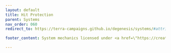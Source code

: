 ```yaml
---
layout: default
title: Hit Protection
parent: Systems
nav_order: 060
redirect_to: https://terra-campaigns.github.io/degenesis/systems/#attributes

footer_content: System mechanics licensed under <a href=\"https://creativecommons.org/licenses/by-sa/4.0\">CC-BY-SA 4.0</a>.

---
```

